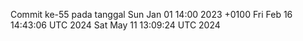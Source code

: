 Commit ke-55 pada tanggal Sun Jan 01 14:00 2023 +0100
Fri Feb 16 14:43:06 UTC 2024
Sat May 11 13:09:24 UTC 2024

